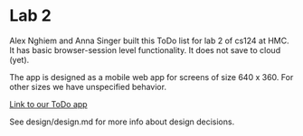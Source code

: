 # Lab 2

Alex Nghiem and Anna Singer built this ToDo list for lab 2 of cs124 at HMC. It has basic browser-session level functionality. It does not save to cloud (yet).

The app is designed as a mobile web app for screens of size 640 x 360. For other sizes we have unspecified behavior.

[Link to our ToDo app](https://annadsinger0.github.io/cs124-lab2/)

See design/design.md for more info about design decisions.